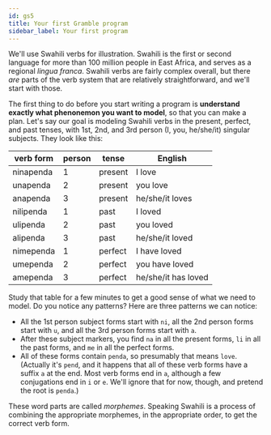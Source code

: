```yaml
---
id: gs5
title: Your first Gramble program
sidebar_label: Your first program
---
```


We'll use Swahili verbs for illustration.  Swahili is the first or second language for more than 100 million people in East Africa, and serves as a regional *lingua franca*.  Swahili verbs are fairly complex overall, but there *are* parts of the verb system that are relatively straightforward, and we'll start with those.  

The first thing to do before you start writing a program is **understand exactly what phenonemon you want to model**, so that you can make a plan.  Let's say our goal is modeling Swahili verbs in the present, perfect, and past tenses, with 1st, 2nd, and 3rd person (I, you, he/she/it) singular subjects.  They look like this:

| verb form | person | tense | English |
|-----------|--------|-------|---------|
| ninapenda | 1 | present | I love |
| unapenda | 2 | present | you love |
| anapenda | 3 | present | he/she/it loves |
| nilipenda | 1 | past | I loved |
| ulipenda | 2 | past | you loved |
| alipenda | 3 | past | he/she/it loved |
| nimependa | 1 | perfect | I have loved |
| umependa | 2 | perfect | you have loved |
| amependa | 3 | perfect | he/she/it has loved |

Study that table for a few minutes to get a good sense of what we need to model.  Do you notice any patterns?  Here are three patterns we can notice:

* All the 1st person subject forms start with ``ni``, all the 2nd person forms start with ``u``, and all the 3rd person forms start with ``a``.  
* After these subject markers, you find ``na`` in all the present forms, ``li`` in all the past forms, and ``me`` in all the perfect forms.
* All of these forms contain ``penda``, so presumably that means ``love``.  (Actually it's ``pend``, and it happens that all of these verb forms have a suffix ``a`` at the end.  Most verb forms end in ``a``, although a few conjugations end in ``i`` or ``e``.  We'll ignore that for now, though, and pretend the root is ``penda``.)

These word parts are called *morphemes*.  Speaking Swahili is a process of combining the appropriate morphemes, in the appropriate order, to get the correct verb form.  
